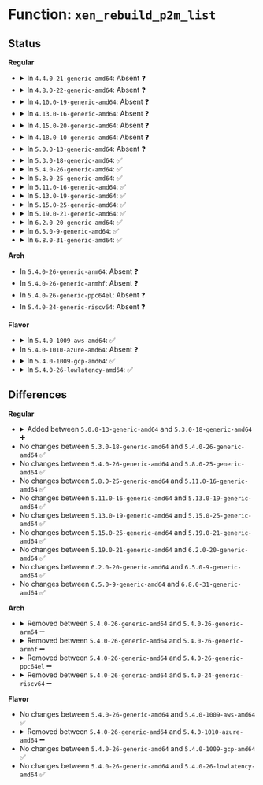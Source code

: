# Function: <code>xen_rebuild_p2m_list</code>

## Status
<b>Regular</b>
<ul>
<li>
<details>
<summary>In <code>4.4.0-21-generic-amd64</code>: Absent ❓</summary>

```json
{
  "name": "xen_rebuild_p2m_list",
  "collision_type": "Unique Static",
  "inline_type": "Full",
  "funcs": [
    {
      "addr": 18446744071594983057,
      "name": "xen_rebuild_p2m_list",
      "external": false,
      "loc": "arch/x86/xen/p2m.c:329",
      "file": "arch/x86/xen/p2m.c",
      "inline": "not declared, inlined",
      "caller_inline": [
        "arch/x86/xen/p2m.c:xen_vmalloc_p2m_tree"
      ],
      "caller_func": []
    }
  ],
  "symbols": []
}
```
</details>
</li>
<li>
<details>
<summary>In <code>4.8.0-22-generic-amd64</code>: Absent ❓</summary>

```json
{
  "name": "xen_rebuild_p2m_list",
  "collision_type": "Unique Static",
  "inline_type": "Full",
  "funcs": [
    {
      "addr": 18446744071595145544,
      "name": "xen_rebuild_p2m_list",
      "external": false,
      "loc": "arch/x86/xen/p2m.c:329",
      "file": "arch/x86/xen/p2m.c",
      "inline": "not declared, inlined",
      "caller_inline": [
        "arch/x86/xen/p2m.c:xen_vmalloc_p2m_tree"
      ],
      "caller_func": []
    }
  ],
  "symbols": []
}
```
</details>
</li>
<li>
<details>
<summary>In <code>4.10.0-19-generic-amd64</code>: Absent ❓</summary>

```json
{
  "name": "xen_rebuild_p2m_list",
  "collision_type": "Unique Static",
  "inline_type": "Full",
  "funcs": [
    {
      "addr": 18446744071595388194,
      "name": "xen_rebuild_p2m_list",
      "external": false,
      "loc": "arch/x86/xen/p2m.c:329",
      "file": "arch/x86/xen/p2m.c",
      "inline": "not declared, inlined",
      "caller_inline": [
        "arch/x86/xen/p2m.c:xen_vmalloc_p2m_tree"
      ],
      "caller_func": []
    }
  ],
  "symbols": []
}
```
</details>
</li>
<li>
<details>
<summary>In <code>4.13.0-16-generic-amd64</code>: Absent ❓</summary>

```json
{
  "name": "xen_rebuild_p2m_list",
  "collision_type": "Unique Static",
  "inline_type": "Full",
  "funcs": [
    {
      "addr": 18446744071596298901,
      "name": "xen_rebuild_p2m_list",
      "external": false,
      "loc": "arch/x86/xen/p2m.c:329",
      "file": "arch/x86/xen/p2m.c",
      "inline": "not declared, inlined",
      "caller_inline": [
        "arch/x86/xen/p2m.c:xen_vmalloc_p2m_tree"
      ],
      "caller_func": []
    }
  ],
  "symbols": []
}
```
</details>
</li>
<li>
<details>
<summary>In <code>4.15.0-20-generic-amd64</code>: Absent ❓</summary>

```json
{
  "name": "xen_rebuild_p2m_list",
  "collision_type": "Unique Static",
  "inline_type": "Full",
  "funcs": [
    {
      "addr": 18446744071602616714,
      "name": "xen_rebuild_p2m_list",
      "external": false,
      "loc": "arch/x86/xen/p2m.c:322",
      "file": "arch/x86/xen/p2m.c",
      "inline": "not declared, inlined",
      "caller_inline": [
        "arch/x86/xen/p2m.c:xen_vmalloc_p2m_tree"
      ],
      "caller_func": []
    }
  ],
  "symbols": []
}
```
</details>
</li>
<li>
<details>
<summary>In <code>4.18.0-10-generic-amd64</code>: Absent ❓</summary>

```json
{
  "name": "xen_rebuild_p2m_list",
  "collision_type": "Unique Static",
  "inline_type": "Full",
  "funcs": [
    {
      "addr": 18446744071602784978,
      "name": "xen_rebuild_p2m_list",
      "external": false,
      "loc": "arch/x86/xen/p2m.c:322",
      "file": "arch/x86/xen/p2m.c",
      "inline": "not declared, inlined",
      "caller_inline": [
        "arch/x86/xen/p2m.c:xen_vmalloc_p2m_tree"
      ],
      "caller_func": []
    }
  ],
  "symbols": []
}
```
</details>
</li>
<li>
<details>
<summary>In <code>5.0.0-13-generic-amd64</code>: Absent ❓</summary>

```json
{
  "name": "xen_rebuild_p2m_list",
  "collision_type": "Unique Static",
  "inline_type": "Full",
  "funcs": [
    {
      "addr": 18446744071604578951,
      "name": "xen_rebuild_p2m_list",
      "external": false,
      "loc": "arch/x86/xen/p2m.c:324",
      "file": "arch/x86/xen/p2m.c",
      "inline": "not declared, inlined",
      "caller_inline": [
        "arch/x86/xen/p2m.c:xen_vmalloc_p2m_tree"
      ],
      "caller_func": []
    }
  ],
  "symbols": []
}
```
</details>
</li>
<li>
<details>
<summary>In <code>5.3.0-18-generic-amd64</code>: ✅</summary>

```c
void xen_rebuild_p2m_list(long unsigned int * p2m)
```

```json
{
  "name": "xen_rebuild_p2m_list",
  "collision_type": "Unique Static",
  "inline_type": "No",
  "funcs": [
    {
      "addr": 18446744071604673799,
      "name": "xen_rebuild_p2m_list",
      "external": false,
      "loc": "arch/x86/xen/p2m.c:331",
      "file": "arch/x86/xen/p2m.c",
      "inline": "seen, unknown",
      "caller_inline": [],
      "caller_func": [
        "arch/x86/xen/p2m.c:xen_vmalloc_p2m_tree"
      ]
    }
  ],
  "symbols": [
    {
      "addr": 18446744071604673799,
      "name": "xen_rebuild_p2m_list",
      "section": ".init.text",
      "bind": "STB_LOCAL",
      "size": 1010
    }
  ]
}
```
</details>
</li>
<li>
<details>
<summary>In <code>5.4.0-26-generic-amd64</code>: ✅</summary>

```c
void xen_rebuild_p2m_list(long unsigned int * p2m)
```

```json
{
  "name": "xen_rebuild_p2m_list",
  "collision_type": "Unique Static",
  "inline_type": "No",
  "funcs": [
    {
      "addr": 18446744071604686267,
      "name": "xen_rebuild_p2m_list",
      "external": false,
      "loc": "arch/x86/xen/p2m.c:331",
      "file": "arch/x86/xen/p2m.c",
      "inline": "seen, unknown",
      "caller_inline": [],
      "caller_func": [
        "arch/x86/xen/p2m.c:xen_vmalloc_p2m_tree"
      ]
    }
  ],
  "symbols": [
    {
      "addr": 18446744071604686267,
      "name": "xen_rebuild_p2m_list",
      "section": ".init.text",
      "bind": "STB_LOCAL",
      "size": 1010
    }
  ]
}
```
</details>
</li>
<li>
<details>
<summary>In <code>5.8.0-25-generic-amd64</code>: ✅</summary>

```c
void xen_rebuild_p2m_list(long unsigned int * p2m)
```

```json
{
  "name": "xen_rebuild_p2m_list",
  "collision_type": "Unique Static",
  "inline_type": "No",
  "funcs": [
    {
      "addr": 18446744071609037072,
      "name": "xen_rebuild_p2m_list",
      "external": false,
      "loc": "arch/x86/xen/p2m.c:331",
      "file": "arch/x86/xen/p2m.c",
      "inline": "seen, unknown",
      "caller_inline": [],
      "caller_func": [
        "arch/x86/xen/p2m.c:xen_vmalloc_p2m_tree"
      ]
    }
  ],
  "symbols": [
    {
      "addr": 18446744071609037072,
      "name": "xen_rebuild_p2m_list",
      "section": ".init.text",
      "bind": "STB_LOCAL",
      "size": 909
    }
  ]
}
```
</details>
</li>
<li>
<details>
<summary>In <code>5.11.0-16-generic-amd64</code>: ✅</summary>

```c
void xen_rebuild_p2m_list(long unsigned int * p2m)
```

```json
{
  "name": "xen_rebuild_p2m_list",
  "collision_type": "Unique Static",
  "inline_type": "No",
  "funcs": [
    {
      "addr": 18446744071612100478,
      "name": "xen_rebuild_p2m_list",
      "external": false,
      "loc": "arch/x86/xen/p2m.c:331",
      "file": "arch/x86/xen/p2m.c",
      "inline": "seen, unknown",
      "caller_inline": [],
      "caller_func": [
        "arch/x86/xen/p2m.c:xen_vmalloc_p2m_tree"
      ]
    }
  ],
  "symbols": [
    {
      "addr": 18446744071612100478,
      "name": "xen_rebuild_p2m_list",
      "section": ".init.text",
      "bind": "STB_LOCAL",
      "size": 909
    }
  ]
}
```
</details>
</li>
<li>
<details>
<summary>In <code>5.13.0-19-generic-amd64</code>: ✅</summary>

```c
void xen_rebuild_p2m_list(long unsigned int * p2m)
```

```json
{
  "name": "xen_rebuild_p2m_list",
  "collision_type": "Unique Static",
  "inline_type": "No",
  "funcs": [
    {
      "addr": 18446744071614240566,
      "name": "xen_rebuild_p2m_list",
      "external": false,
      "loc": "arch/x86/xen/p2m.c:331",
      "file": "arch/x86/xen/p2m.c",
      "inline": "seen, unknown",
      "caller_inline": [],
      "caller_func": [
        "arch/x86/xen/p2m.c:xen_vmalloc_p2m_tree"
      ]
    }
  ],
  "symbols": [
    {
      "addr": 18446744071614240566,
      "name": "xen_rebuild_p2m_list",
      "section": ".init.text",
      "bind": "STB_LOCAL",
      "size": 899
    }
  ]
}
```
</details>
</li>
<li>
<details>
<summary>In <code>5.15.0-25-generic-amd64</code>: ✅</summary>

```c
void xen_rebuild_p2m_list(long unsigned int * p2m)
```

```json
{
  "name": "xen_rebuild_p2m_list",
  "collision_type": "Unique Static",
  "inline_type": "No",
  "funcs": [
    {
      "addr": 18446744071615160803,
      "name": "xen_rebuild_p2m_list",
      "external": false,
      "loc": "arch/x86/xen/p2m.c:331",
      "file": "arch/x86/xen/p2m.c",
      "inline": "seen, unknown",
      "caller_inline": [],
      "caller_func": [
        "arch/x86/xen/p2m.c:xen_vmalloc_p2m_tree"
      ]
    }
  ],
  "symbols": [
    {
      "addr": 18446744071615160803,
      "name": "xen_rebuild_p2m_list",
      "section": ".init.text",
      "bind": "STB_LOCAL",
      "size": 899
    }
  ]
}
```
</details>
</li>
<li>
<details>
<summary>In <code>5.19.0-21-generic-amd64</code>: ✅</summary>

```c
void xen_rebuild_p2m_list(long unsigned int * p2m)
```

```json
{
  "name": "xen_rebuild_p2m_list",
  "collision_type": "Unique Static",
  "inline_type": "No",
  "funcs": [
    {
      "addr": 18446744071616926369,
      "name": "xen_rebuild_p2m_list",
      "external": false,
      "loc": "arch/x86/xen/p2m.c:331",
      "file": "arch/x86/xen/p2m.c",
      "inline": "seen, unknown",
      "caller_inline": [],
      "caller_func": [
        "arch/x86/xen/p2m.c:xen_vmalloc_p2m_tree"
      ]
    }
  ],
  "symbols": [
    {
      "addr": 18446744071616926369,
      "name": "xen_rebuild_p2m_list",
      "section": ".init.text",
      "bind": "STB_LOCAL",
      "size": 933
    }
  ]
}
```
</details>
</li>
<li>
<details>
<summary>In <code>6.2.0-20-generic-amd64</code>: ✅</summary>

```c
void xen_rebuild_p2m_list(long unsigned int * p2m)
```

```json
{
  "name": "xen_rebuild_p2m_list",
  "collision_type": "Unique Static",
  "inline_type": "No",
  "funcs": [
    {
      "addr": 18446744071627529232,
      "name": "xen_rebuild_p2m_list",
      "external": false,
      "loc": "arch/x86/xen/p2m.c:326",
      "file": "arch/x86/xen/p2m.c",
      "inline": "seen, unknown",
      "caller_inline": [],
      "caller_func": [
        "arch/x86/xen/p2m.c:xen_vmalloc_p2m_tree"
      ]
    }
  ],
  "symbols": [
    {
      "addr": 18446744071627529232,
      "name": "xen_rebuild_p2m_list",
      "section": ".init.text",
      "bind": "STB_LOCAL",
      "size": 1459
    }
  ]
}
```
</details>
</li>
<li>
<details>
<summary>In <code>6.5.0-9-generic-amd64</code>: ✅</summary>

```c
void xen_rebuild_p2m_list(long unsigned int * p2m)
```

```json
{
  "name": "xen_rebuild_p2m_list",
  "collision_type": "Unique Static",
  "inline_type": "No",
  "funcs": [
    {
      "addr": 18446744071619274672,
      "name": "xen_rebuild_p2m_list",
      "external": false,
      "loc": "arch/x86/xen/p2m.c:326",
      "file": "arch/x86/xen/p2m.c",
      "inline": "seen, unknown",
      "caller_inline": [],
      "caller_func": [
        "arch/x86/xen/p2m.c:xen_vmalloc_p2m_tree"
      ]
    }
  ],
  "symbols": [
    {
      "addr": 18446744071619274672,
      "name": "xen_rebuild_p2m_list",
      "section": ".init.text",
      "bind": "STB_LOCAL",
      "size": 1419
    }
  ]
}
```
</details>
</li>
<li>
<details>
<summary>In <code>6.8.0-31-generic-amd64</code>: ✅</summary>

```c
void xen_rebuild_p2m_list(long unsigned int * p2m)
```

```json
{
  "name": "xen_rebuild_p2m_list",
  "collision_type": "Unique Static",
  "inline_type": "No",
  "funcs": [
    {
      "addr": 18446744071621567232,
      "name": "xen_rebuild_p2m_list",
      "external": false,
      "loc": "arch/x86/xen/p2m.c:326",
      "file": "arch/x86/xen/p2m.c",
      "inline": "seen, unknown",
      "caller_inline": [],
      "caller_func": [
        "arch/x86/xen/p2m.c:xen_vmalloc_p2m_tree"
      ]
    }
  ],
  "symbols": [
    {
      "addr": 18446744071621567232,
      "name": "xen_rebuild_p2m_list",
      "section": ".init.text",
      "bind": "STB_LOCAL",
      "size": 1419
    }
  ]
}
```
</details>
</li>
</ul>
<b>Arch</b>
<ul>
<li>
In <code>5.4.0-26-generic-arm64</code>: Absent ❓
</li>
<li>
In <code>5.4.0-26-generic-armhf</code>: Absent ❓
</li>
<li>
In <code>5.4.0-26-generic-ppc64el</code>: Absent ❓
</li>
<li>
In <code>5.4.0-24-generic-riscv64</code>: Absent ❓
</li>
</ul>
<b>Flavor</b>
<ul>
<li>
<details>
<summary>In <code>5.4.0-1009-aws-amd64</code>: ✅</summary>

```c
void xen_rebuild_p2m_list(long unsigned int * p2m)
```

```json
{
  "name": "xen_rebuild_p2m_list",
  "collision_type": "Unique Static",
  "inline_type": "No",
  "funcs": [
    {
      "addr": 18446744071604612563,
      "name": "xen_rebuild_p2m_list",
      "external": false,
      "loc": "arch/x86/xen/p2m.c:331",
      "file": "arch/x86/xen/p2m.c",
      "inline": "seen, unknown",
      "caller_inline": [],
      "caller_func": [
        "arch/x86/xen/p2m.c:xen_vmalloc_p2m_tree"
      ]
    }
  ],
  "symbols": [
    {
      "addr": 18446744071604612563,
      "name": "xen_rebuild_p2m_list",
      "section": ".init.text",
      "bind": "STB_LOCAL",
      "size": 1010
    }
  ]
}
```
</details>
</li>
<li>
In <code>5.4.0-1010-azure-amd64</code>: Absent ❓
</li>
<li>
<details>
<summary>In <code>5.4.0-1009-gcp-amd64</code>: ✅</summary>

```c
void xen_rebuild_p2m_list(long unsigned int * p2m)
```

```json
{
  "name": "xen_rebuild_p2m_list",
  "collision_type": "Unique Static",
  "inline_type": "No",
  "funcs": [
    {
      "addr": 18446744071604690363,
      "name": "xen_rebuild_p2m_list",
      "external": false,
      "loc": "arch/x86/xen/p2m.c:331",
      "file": "arch/x86/xen/p2m.c",
      "inline": "seen, unknown",
      "caller_inline": [],
      "caller_func": [
        "arch/x86/xen/p2m.c:xen_vmalloc_p2m_tree"
      ]
    }
  ],
  "symbols": [
    {
      "addr": 18446744071604690363,
      "name": "xen_rebuild_p2m_list",
      "section": ".init.text",
      "bind": "STB_LOCAL",
      "size": 1010
    }
  ]
}
```
</details>
</li>
<li>
<details>
<summary>In <code>5.4.0-26-lowlatency-amd64</code>: ✅</summary>

```c
void xen_rebuild_p2m_list(long unsigned int * p2m)
```

```json
{
  "name": "xen_rebuild_p2m_list",
  "collision_type": "Unique Static",
  "inline_type": "No",
  "funcs": [
    {
      "addr": 18446744071604690319,
      "name": "xen_rebuild_p2m_list",
      "external": false,
      "loc": "arch/x86/xen/p2m.c:331",
      "file": "arch/x86/xen/p2m.c",
      "inline": "seen, unknown",
      "caller_inline": [],
      "caller_func": [
        "arch/x86/xen/p2m.c:xen_vmalloc_p2m_tree"
      ]
    }
  ],
  "symbols": [
    {
      "addr": 18446744071604690319,
      "name": "xen_rebuild_p2m_list",
      "section": ".init.text",
      "bind": "STB_LOCAL",
      "size": 1010
    }
  ]
}
```
</details>
</li>
</ul>

## Differences
<b>Regular</b>
<ul>
<li>
<details>
<summary>Added between <code>5.0.0-13-generic-amd64</code> and <code>5.3.0-18-generic-amd64</code> ➕</summary>

```c
void xen_rebuild_p2m_list(long unsigned int * p2m)
```
</details>
</li>
<li>
No changes between <code>5.3.0-18-generic-amd64</code> and <code>5.4.0-26-generic-amd64</code> ✅
</li>
<li>
No changes between <code>5.4.0-26-generic-amd64</code> and <code>5.8.0-25-generic-amd64</code> ✅
</li>
<li>
No changes between <code>5.8.0-25-generic-amd64</code> and <code>5.11.0-16-generic-amd64</code> ✅
</li>
<li>
No changes between <code>5.11.0-16-generic-amd64</code> and <code>5.13.0-19-generic-amd64</code> ✅
</li>
<li>
No changes between <code>5.13.0-19-generic-amd64</code> and <code>5.15.0-25-generic-amd64</code> ✅
</li>
<li>
No changes between <code>5.15.0-25-generic-amd64</code> and <code>5.19.0-21-generic-amd64</code> ✅
</li>
<li>
No changes between <code>5.19.0-21-generic-amd64</code> and <code>6.2.0-20-generic-amd64</code> ✅
</li>
<li>
No changes between <code>6.2.0-20-generic-amd64</code> and <code>6.5.0-9-generic-amd64</code> ✅
</li>
<li>
No changes between <code>6.5.0-9-generic-amd64</code> and <code>6.8.0-31-generic-amd64</code> ✅
</li>
</ul>
<b>Arch</b>
<ul>
<li>
<details>
<summary>Removed between <code>5.4.0-26-generic-amd64</code> and <code>5.4.0-26-generic-arm64</code> ➖</summary>

```c
void xen_rebuild_p2m_list(long unsigned int * p2m)
```
</details>
</li>
<li>
<details>
<summary>Removed between <code>5.4.0-26-generic-amd64</code> and <code>5.4.0-26-generic-armhf</code> ➖</summary>

```c
void xen_rebuild_p2m_list(long unsigned int * p2m)
```
</details>
</li>
<li>
<details>
<summary>Removed between <code>5.4.0-26-generic-amd64</code> and <code>5.4.0-26-generic-ppc64el</code> ➖</summary>

```c
void xen_rebuild_p2m_list(long unsigned int * p2m)
```
</details>
</li>
<li>
<details>
<summary>Removed between <code>5.4.0-26-generic-amd64</code> and <code>5.4.0-24-generic-riscv64</code> ➖</summary>

```c
void xen_rebuild_p2m_list(long unsigned int * p2m)
```
</details>
</li>
</ul>
<b>Flavor</b>
<ul>
<li>
No changes between <code>5.4.0-26-generic-amd64</code> and <code>5.4.0-1009-aws-amd64</code> ✅
</li>
<li>
<details>
<summary>Removed between <code>5.4.0-26-generic-amd64</code> and <code>5.4.0-1010-azure-amd64</code> ➖</summary>

```c
void xen_rebuild_p2m_list(long unsigned int * p2m)
```
</details>
</li>
<li>
No changes between <code>5.4.0-26-generic-amd64</code> and <code>5.4.0-1009-gcp-amd64</code> ✅
</li>
<li>
No changes between <code>5.4.0-26-generic-amd64</code> and <code>5.4.0-26-lowlatency-amd64</code> ✅
</li>
</ul>
